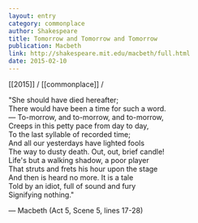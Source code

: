 ```yaml
---
layout: entry
category: commonplace
author: Shakespeare
title: Tomorrow and Tomorrow and Tomorrow
publication: Macbeth
link: http://shakespeare.mit.edu/macbeth/full.html
date: 2015-02-10
---
```


[[2015]] / [[commonplace]] / 

"She should have died hereafter;
<br>There would have been a time for such a word.
<br>— To-morrow, and to-morrow, and to-morrow,
<br>Creeps in this petty pace from day to day,
<br>To the last syllable of recorded time;
<br>And all our yesterdays have lighted fools
<br>The way to dusty death. Out, out, brief candle!
<br>Life's but a walking shadow, a poor player
<br>That struts and frets his hour upon the stage
<br>And then is heard no more. It is a tale
<br>Told by an idiot, full of sound and fury
<br>Signifying nothing."

— Macbeth (Act 5, Scene 5, lines 17-28) 
